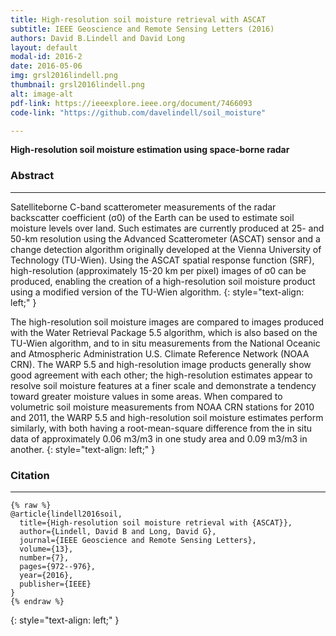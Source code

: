 ```yaml
---
title: High-resolution soil moisture retrieval with ASCAT
subtitle: IEEE Geoscience and Remote Sensing Letters (2016)
authors: David B.Lindell and David Long
layout: default
modal-id: 2016-2
date: 2016-05-06
img: grsl2016lindell.png 
thumbnail: grsl2016lindell.png 
alt: image-alt
pdf-link: https://ieeexplore.ieee.org/document/7466093
code-link: "https://github.com/davelindell/soil_moisture"

---
```


**High-resolution soil moisture estimation using space-borne radar**

### Abstract
- - -
Satelliteborne C-band scatterometer measurements of the radar backscatter coefficient (σ0) of the Earth can be used to estimate soil moisture levels over land. Such estimates are currently produced at 25- and 50-km resolution using the Advanced Scatterometer (ASCAT) sensor and a change detection algorithm originally developed at the Vienna University of Technology (TU-Wien). Using the ASCAT spatial response function (SRF), high-resolution (approximately 15-20 km per pixel) images of σ0 can be produced, enabling the creation of a high-resolution soil moisture product using a modified version of the TU-Wien algorithm. 
{: style="text-align: left;" }

The high-resolution soil moisture images are compared to images produced with the Water Retrieval Package 5.5 algorithm, which is also based on the TU-Wien algorithm, and to in situ measurements from the National Oceanic and Atmospheric Administration U.S. Climate Reference Network (NOAA CRN). The WARP 5.5 and high-resolution image products generally show good agreement with each other; the high-resolution estimates appear to resolve soil moisture features at a finer scale and demonstrate a tendency toward greater moisture values in some areas. When compared to volumetric soil moisture measurements from NOAA CRN stations for 2010 and 2011, the WARP 5.5 and high-resolution soil moisture estimates perform similarly, with both having a root-mean-square difference from the in situ data of approximately 0.06 m3/m3 in one study area and 0.09 m3/m3 in another.
{: style="text-align: left;" }


### Citation
- - -
```
{% raw %}
@article{lindell2016soil,
  title={High-resolution soil moisture retrieval with {ASCAT}},
  author={Lindell, David B and Long, David G},
  journal={IEEE Geoscience and Remote Sensing Letters},
  volume={13},
  number={7},
  pages={972--976},
  year={2016},
  publisher={IEEE}
}
{% endraw %}
```
{: style="text-align: left;" }


